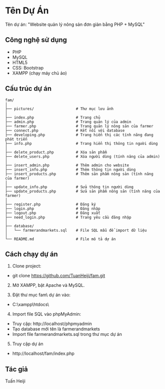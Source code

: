 # Tên Dự Án

Tên dự án: "Website quản lý nông sản đơn giản bằng PHP + MySQL"

## Công nghệ sử dụng

- PHP
- MySQL
- HTML5
- CSS: Bootstrap
- XAMPP (chạy máy chủ ảo)

## Cấu trúc dự án
```
fam/
│
├── pictures/                   # Thư mục lưu ảnh
│
├── index.php                   # Trang chủ
├── admin.php                   # Trang quản lý của admin
├── farmer.php                  # Trang quản lý nông sản của farmer
├── connect.php                 # Kết nối với database
├── developing.php              # Trang hiển thị các tính năng đang phát triển
├── info.php                    # Trang hiển thị thông tin người dùng
│
├── delete_product.php          # Xóa sản phẩm
├── delete_users.php            # Xóa người dùng (tính năng của admin)
│
├── insert_admin.php            # Thêm admin cho website
├── insert_info.php             # Thêm thông tin người dùng
├── insert_products.php         # Thêm sản phẩm nông sản (tính năng của farmer)
│
├── update_info.php             # Sửa thông tin người dùng
├── update_products.php         # Sửa sản phẩm nông sản (tính năng của farmer)
│
├── register.php                # Đăng ký
├── login.php                   # Đăng nhập
├── logout.php                  # Đăng xuất
├── need_login.php              # Trang yêu cầu đăng nhập
│
├── database/                          
│   └── farmerandmarkets.sql    # File SQL mẫu để import dữ liệu
│ 
└── README.md                   # File mô tả dự án
```
## Cách chạy dự án

1. Clone project:
- git clone https://github.com/TuanHeiji/fam.git

2. Mở XAMPP, bật Apache và MySQL.

3. Đặt thư mục fam\ dự án vào: 
- C:\xampp\htdocs\

4. Import file SQL vào phpMyAdmin:
- Truy cập: http://localhost/phpmyadmin
- Tạo database mới tên là farmerandmarkets
- Import file farmerandmarkets.sql trong thư mục dự án

5. Truy cập dự án
- http://localhost/fam/index.php


## Tác giả

Tuấn Heiji